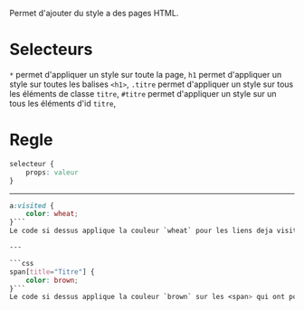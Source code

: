 Permet d'ajouter du style a des pages HTML.

# Selecteurs
`*` permet d'appliquer un style sur toute la page,
`h1` permet d'appliquer un style sur toutes les balises `<h1>`,
`.titre` permet d'appliquer un style sur tous les éléments de classe `titre`,
`#titre` permet d'appliquer un style sur un tous les éléments d'id `titre`,

# Regle
```css
selecteur {
	props: valeur
}
```

---

```css
a:visited {
	color: wheat;
}```
Le code si dessus applique la couleur `wheat` pour les liens deja visités

---

```css
span[title="Titre"] {
	color: brown;
}```
Le code si dessus applique la couleur `brown` sur les <span> qui ont pour titre `Titre`